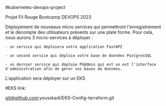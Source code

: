 #kubernetes-devops-project

Projet Fil Rouge Bootcamp DEVOPS 2023

Déployement de nouveaux micro services qui permettront l'enregistrement et le décompte des utilisateurs présents sur une plate forme. Pour cela, nous aurons 3 micro-services à déployer :

    - un service qui déploiera votre application FastAPI

    - un second service qui déploie votre base de données PostgresSQL

    - un dernier service qui déploie PGAdmin qui est un est l'interface d'administration afin de gérer vos bases de données.

L'application sera déployer sur un EKS


#EKS link:

git@github.com:yousskadi/EKS-Config-terraform.git
